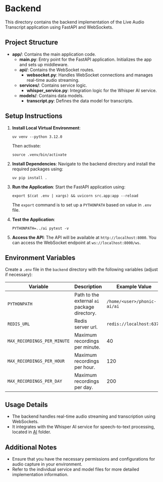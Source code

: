 # Backend

This directory contains the backend implementation of the Live Audio Transcript application using FastAPI and WebSockets.

## Project Structure

- **app/**: Contains the main application code.
  - **main.py**: Entry point for the FastAPI application. Initializes the app and sets up middleware.
  - **api/**: Contains the WebSocket routes.
    - **websocket.py**: Handles WebSocket connections and manages real-time audio streaming.
  - **services/**: Contains service logic.
    - **whisper_service.py**: Integration logic for the Whisper AI service.
  - **models/**: Contains data models.
    - **transcript.py**: Defines the data model for transcripts.

## Setup Instructions

1. **Install Local Virtual Environment**:

   ```
   uv venv --python 3.12.0
   ```

   Then activate:

   ```
   source .venv/bin/activate
   ```

2. **Install Dependencies**:
   Navigate to the backend directory and install the required packages using:

   ```
   uv pip install .
   ```

3. **Run the Application**:
   Start the FastAPI application using:

   ```
   export $(cat .env | xargs) && uvicorn src.app:app --reload
   ```

   The `export` command is to set up a `PYTHONPATH` based on value in `.env` file.

4. **Test the Application**:

   ```
   PYTHONPATH=../ai pytest -v
   ```

5. **Access the API**:
   The API will be available at `http://localhost:8000`. You can access the WebSocket endpoint at `ws://localhost:8000/ws`.

## Environment Variables

Create a `.env` file in the `backend` directory with the following variables (adjust if necessary):

| Variable                    | Description                                  | Example Value               |
| --------------------------- | -------------------------------------------- | --------------------------- |
| `PYTHONPATH`                | Path to the external `ai` package directory. | `/home/<user>/phonic-ai/ai` |
| `REDIS_URL`                 | Redis server url.                            | `redis://localhost:6379`    |
| `MAX_RECORDINGS_PER_MINUTE` | Maximum recordings per minute.               | 40                          |
| `MAX_RECORDINGS_PER_HOUR`   | Maximum recordings per hour.                 | 120                         |
| `MAX_RECORDINGS_PER_DAY`    | Maximum recordings per day.                  | 200                         |

## Usage Details

- The backend handles real-time audio streaming and transcription using WebSockets.
- It integrates with the Whisper AI service for speech-to-text processing, located in [AI](../ai/) folder.

## Additional Notes

- Ensure that you have the necessary permissions and configurations for audio capture in your environment.
- Refer to the individual service and model files for more detailed implementation information.
